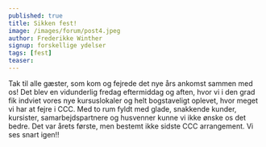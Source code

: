```yaml
---
published: true
title: Sikken fest!
image: /images/forum/post4.jpeg
author: Frederikke Winther
signup: forskellige ydelser
tags: [fest]
teaser:
---
```


Tak til alle gæster, som kom og fejrede det nye års ankomst sammen med os! Det blev en vidunderlig fredag eftermiddag og aften, hvor vi i den grad fik indviet vores nye kursuslokaler og helt bogstaveligt oplevet, hvor meget vi har at fejre i CCC. Med to rum fyldt med glade, snakkende kunder, kursister, samarbejdspartnere og husvenner kunne vi ikke ønske os det bedre. Det var årets første, men bestemt ikke sidste CCC arrangement. Vi ses snart igen!!
